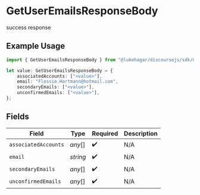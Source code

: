 # GetUserEmailsResponseBody

success response

## Example Usage

```typescript
import { GetUserEmailsResponseBody } from "@lukehagar/discoursejs/sdk/models/operations";

let value: GetUserEmailsResponseBody = {
    associatedAccounts: ["<value>"],
    email: "Flossie.Hartmann@hotmail.com",
    secondaryEmails: ["<value>"],
    unconfirmedEmails: ["<value>"],
};
```

## Fields

| Field                | Type                 | Required             | Description          |
| -------------------- | -------------------- | -------------------- | -------------------- |
| `associatedAccounts` | *any*[]              | :heavy_check_mark:   | N/A                  |
| `email`              | *string*             | :heavy_check_mark:   | N/A                  |
| `secondaryEmails`    | *any*[]              | :heavy_check_mark:   | N/A                  |
| `unconfirmedEmails`  | *any*[]              | :heavy_check_mark:   | N/A                  |